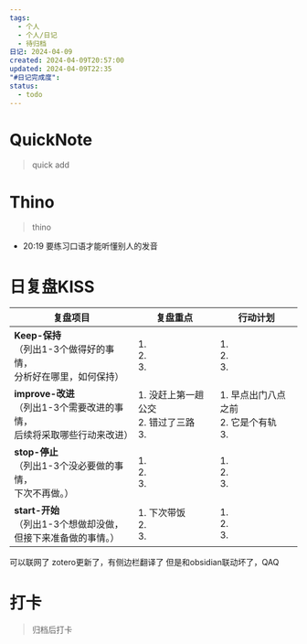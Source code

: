 ```yaml
---
tags:
  - 个人
  - 个人/日记
  - 待归档
日记: 2024-04-09
created: 2024-04-09T20:57:00
updated: 2024-04-09T22:35
"#日记完成度": 
status:
  - todo
---
```

# QuickNote
> quick add

# Thino
> thino
- 20:19 要练习口语才能听懂别人的发音

# 日复盘KISS
| **复盘项目**                                             | **复盘重点**                       | **行动计划**                       |
| ---------------------------------------------------- | ------------------------------ | ------------------------------ |
| **Keep-保持**<br>（列出1-3个做得好的事情，<br>   分析好在哪里，如何保持）     | 1.  <br>2. <br>3.              | 1.  <br>2. <br>3.              |
| **improve-改进**<br>（列出1-3个需要改进的事情，<br>  后续将采取哪些行动来改进） | 1.  没赶上第一趟公交<br>2. 错过了三路<br>3. | 1. 早点出门八点之前 <br>2. 它是个有轨<br>3. |
| **stop-停止**<br>（列出1-3个没必要做的事情，<br>下次不再做。）            | 1.  <br>2. <br>3.              | 1.  <br>2. <br>3.              |
| **start-开始**<br>（列出1-3个想做却没做，<br>但接下来准备做的事情。）        | 1.  下次带饭<br>2. <br>3.          | 1.  <br>2. <br>3.              |

可以联网了
zotero更新了，有侧边栏翻译了
但是和obsidian联动坏了，QAQ
# 打卡
> 归档后打卡


